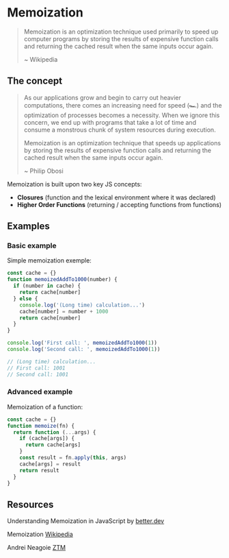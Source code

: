 # Memoization

> Memoization is an optimization technique used primarily to speed up computer programs by storing the results of expensive function calls and returning the cached result when the same inputs occur again.
>
> ~ Wikipedia

## The concept

> As our applications grow and begin to carry out heavier computations, there comes an increasing need for speed (🏎️) and the optimization of processes becomes a necessity. When we ignore this concern, we end up with programs that take a lot of time and consume a monstrous chunk of system resources during execution.
>
> Memoization is an optimization technique that speeds up applications by storing the results of expensive function calls and returning the cached result when the same inputs occur again.
>
> ~ Philip Obosi

Memoization is built upon two key JS concepts:

- **Closures** (function and the lexical environment where it was declared)
- **Higher Order Functions** (returning / accepting functions from functions)

## Examples

### Basic example

Simple memoization exemple:

```javascript
const cache = {}
function memoizedAddTo1000(number) {
  if (number in cache) {
    return cache[number]
  } else {
    console.log('(Long time) calculation...')
    cache[number] = number + 1000
    return cache[number]
  }
}

console.log('First call: ', memoizedAddTo1000(1))
console.log('Second call: ', memoizedAddTo1000(1))

// (Long time) calculation...
// First call: 1001
// Second call: 1001
```

### Advanced example

Memoization of a function:

```javascript
const cache = {}
function memoize(fn) {
  return function (...args) {
    if (cache[args]) {
      return cache[args]
    }
    const result = fn.apply(this, args)
    cache[args] = result
    return result
  }
}
```

## Resources

Understanding Memoization in JavaScript by [better.dev](https://www.better.dev/understanding-memoization-in-javascript)

Memoization [Wikipedia](https://en.wikipedia.org/wiki/Memoization)

Andrei Neagoie [ZTM](https://zerotomastery.io/)
